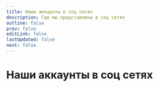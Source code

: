 ```yaml
---
title: Наши аккаунты в соц сетях
description: Где мы представлены в соц сетях
outline: false
prev: false
editLink: false
lastUpdated: false
next: false
---
```

# Наши аккаунты в соц сетях
